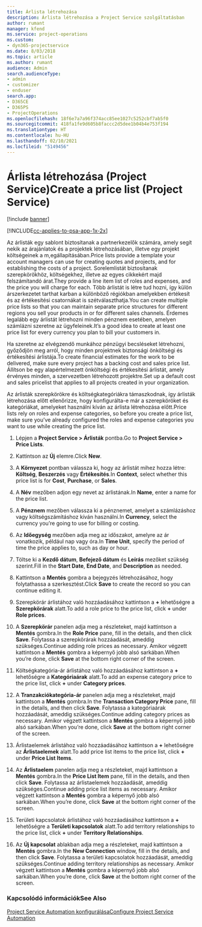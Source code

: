 ```yaml
---
title: Árlista létrehozása
description: Árlista létrehozása a Project Service szolgáltatásban
author: rumant
manager: kfend
ms.service: project-operations
ms.custom:
- dyn365-projectservice
ms.date: 8/03/2018
ms.topic: article
ms.author: rumant
audience: Admin
search.audienceType:
- admin
- customizer
- enduser
search.app:
- D365CE
- D365PS
- ProjectOperations
ms.openlocfilehash: 18f6e7a7a96f374acc85ee1027c5252cbf7ab5f0
ms.sourcegitcommit: 418fa1fe9d605b8faccc2d5dee1b04b4e753f194
ms.translationtype: HT
ms.contentlocale: hu-HU
ms.lasthandoff: 02/10/2021
ms.locfileid: "5149456"
---
```

# <a name="create-a-price-list-project-service"></a><span data-ttu-id="0f17b-103">Árlista létrehozása (Project Service)</span><span class="sxs-lookup"><span data-stu-id="0f17b-103">Create a price list (Project Service)</span></span>

[!include [banner](../includes/psa-now-project-operations.md)]

[!INCLUDE[cc-applies-to-psa-app-1x-2x](../includes/cc-applies-to-psa-app-1x-2x.md)]

<span data-ttu-id="0f17b-104">Az árlisták egy sablont biztosítanak a partnerkezelők számára, amely segít nekik az árajánlatok és a projektek létrehozásában, illetve egy projekt költségeinek a m,egállapításában.</span><span class="sxs-lookup"><span data-stu-id="0f17b-104">Price lists provide a template your account managers can use for creating quotes and projects, and for establishing the costs of a project.</span></span> <span data-ttu-id="0f17b-105">Sorelemlistát biztosítanak szerepkörökhöz, költségekhez, illetve az egyes cikkekért majd felszámítandó árat.</span><span class="sxs-lookup"><span data-stu-id="0f17b-105">They provide a line item list of roles and expenses, and the price you will charge for each.</span></span> <span data-ttu-id="0f17b-106">Több árlistát is létre tud hozni, így külön árszerkezetet tarthat karban a különböző régiókban amelyekben értékesít és az értékesítési csatornákat is szétválaszthatja.</span><span class="sxs-lookup"><span data-stu-id="0f17b-106">You can create multiple price lists so that you can maintain separate price structures for different regions you sell your products in or for different sales channels.</span></span> <span data-ttu-id="0f17b-107">Érdemes legalább egy árlistát létrehozni minden pénznem esetében, amelyen számlázni szeretne az ügyfeleinek.</span><span class="sxs-lookup"><span data-stu-id="0f17b-107">It’s a good idea to create at least one price list for every currency you plan to bill your customers in.</span></span>  
  
<span data-ttu-id="0f17b-108">Ha szeretne az elvégzendő munkához pénzügyi becsléseket létrehozni, győződjön meg arról, hogy minden projektnek biztonsági önköltségi és értékesítési árlistája.</span><span class="sxs-lookup"><span data-stu-id="0f17b-108">To create financial estimates for the work to be delivered, make sure every project has a backing cost and sales price list.</span></span> <span data-ttu-id="0f17b-109">Állítson be egy alapértelmezett önköltségi és értékesítési árlistát, amely érvényes minden, a szervezetben létrehozott projektre.</span><span class="sxs-lookup"><span data-stu-id="0f17b-109">Set up a default cost and sales pricelist that applies to all projects created in your organization.</span></span>  
  
<span data-ttu-id="0f17b-110">Az árlisták szerepkörökre és költségkategóriákra támaszkodnak, így árlisták létrehozása előtt ellenőrizze, hogy konfigurálta-e már a szerepköröket és kategóriákat, amelyeket használni kíván az árlista létrehozása előtt.</span><span class="sxs-lookup"><span data-stu-id="0f17b-110">Price lists rely on roles and expense categories, so before you create a price list, make sure you’ve already configured the roles and expense categories you want to use while creating the price list.</span></span>  
  
1.  <span data-ttu-id="0f17b-111">Lépjen a **Project Service > Árlisták** pontba.</span><span class="sxs-lookup"><span data-stu-id="0f17b-111">Go to **Project Service > Price Lists**.</span></span>  
  
2.  <span data-ttu-id="0f17b-112">Kattintson az **Új** elemre.</span><span class="sxs-lookup"><span data-stu-id="0f17b-112">Click **New**.</span></span>  
  
3.  <span data-ttu-id="0f17b-113">A **Környezet** pontban válassza ki, hogy az árlistát mihez hozza létre: **Költség**, **Beszerzés** vagy **Értékesítés**.</span><span class="sxs-lookup"><span data-stu-id="0f17b-113">In **Context**, select whether this price list is for **Cost**, **Purchase**, or **Sales**.</span></span>  
  
4.  <span data-ttu-id="0f17b-114">A **Név** mezőben adjon egy nevet az árlistának.</span><span class="sxs-lookup"><span data-stu-id="0f17b-114">In **Name**, enter a name for the price list.</span></span>  
  
5.  <span data-ttu-id="0f17b-115">A **Pénznem** mezőben válassza ki a pénznemet, amelyet a számlázáshoz vagy költségszámításhoz kíván használni.</span><span class="sxs-lookup"><span data-stu-id="0f17b-115">In **Currency**, select the currency you’re going to use for billing or costing.</span></span>  
  
6.  <span data-ttu-id="0f17b-116">Az **Időegység** mezőben adja meg az időszakot, amelyre az ár vonatkozik, például nap vagy óra.</span><span class="sxs-lookup"><span data-stu-id="0f17b-116">In **Time Unit**, specify the period of time the price applies to, such as day or hour.</span></span>  
  
7.  <span data-ttu-id="0f17b-117">Töltse ki a **Kezdő dátum**, **Befejező dátum** és **Leírás** mezőket szükség szerint.</span><span class="sxs-lookup"><span data-stu-id="0f17b-117">Fill in the **Start Date**, **End Date**, and **Description** as needed.</span></span>  
  
8.  <span data-ttu-id="0f17b-118">Kattintson a **Mentés** gombra a bejegyzés létrehozásához, hogy folytathassa a szerkesztést.</span><span class="sxs-lookup"><span data-stu-id="0f17b-118">Click **Save** to create the record so you can continue editing it.</span></span>  
  
9. <span data-ttu-id="0f17b-119">Szerepkörár árlistához való hozzáadásához kattintson a **+** lehetőségre a **Szerepkörárak** alatt.</span><span class="sxs-lookup"><span data-stu-id="0f17b-119">To add a role price to the price list, click **+** under **Role prices**.</span></span>  
  
10. <span data-ttu-id="0f17b-120">A **Szerepkörár** panelen adja meg a részleteket, majd kattintson a **Mentés** gombra.</span><span class="sxs-lookup"><span data-stu-id="0f17b-120">In the **Role Price** pane, fill in the details, and then click **Save**.</span></span> <span data-ttu-id="0f17b-121">Folytassa a szerepkörárak hozzáadását, ameddig szükséges.</span><span class="sxs-lookup"><span data-stu-id="0f17b-121">Continue adding role prices as necessary.</span></span> <span data-ttu-id="0f17b-122">Amikor végzett kattintson a **Mentés** gombra a képernyő jobb alsó sarkában.</span><span class="sxs-lookup"><span data-stu-id="0f17b-122">When you’re done, click **Save** at the bottom right corner of the screen.</span></span>  
  
11. <span data-ttu-id="0f17b-123">Költségkategória-ár árlistához való hozzáadásához kattintson a **+** lehetőségre a **Kategóriaárak** alatt.</span><span class="sxs-lookup"><span data-stu-id="0f17b-123">To add an expense category price to the price list, click **+** under **Category prices**.</span></span>  
  
12. <span data-ttu-id="0f17b-124">A **Tranzakciókategória-ár** panelen adja meg a részleteket, majd kattintson a **Mentés** gombra.</span><span class="sxs-lookup"><span data-stu-id="0f17b-124">In the **Transaction Category Price** pane, fill in the details, and then click **Save**.</span></span> <span data-ttu-id="0f17b-125">Folytassa a kategóriaárak hozzáadását, ameddig szükséges.</span><span class="sxs-lookup"><span data-stu-id="0f17b-125">Continue adding category prices as necessary.</span></span> <span data-ttu-id="0f17b-126">Amikor végzett kattintson a **Mentés** gombra a képernyő jobb alsó sarkában.</span><span class="sxs-lookup"><span data-stu-id="0f17b-126">When you’re done, click **Save** at the bottom right corner of the screen.</span></span>  
  
13. <span data-ttu-id="0f17b-127">Árlistaelemek árlistához való hozzáadásához kattintson a **+** lehetőségre az **Árlistaelemek** alatt.</span><span class="sxs-lookup"><span data-stu-id="0f17b-127">To add price list items to the price list, click **+** under **Price List Items**.</span></span>  
  
14. <span data-ttu-id="0f17b-128">Az **Árlistaelem** panelen adja meg a részleteket, majd kattintson a **Mentés** gombra.</span><span class="sxs-lookup"><span data-stu-id="0f17b-128">In the **Price List Item** pane, fill in the details, and then click **Save**.</span></span> <span data-ttu-id="0f17b-129">Folytassa az árlistaelemek hozzáadását, ameddig szükséges.</span><span class="sxs-lookup"><span data-stu-id="0f17b-129">Continue adding price list items as necessary.</span></span> <span data-ttu-id="0f17b-130">Amikor végzett kattintson a **Mentés** gombra a képernyő jobb alsó sarkában.</span><span class="sxs-lookup"><span data-stu-id="0f17b-130">When you’re done, click **Save** at the bottom right corner of the screen.</span></span>  
  
15. <span data-ttu-id="0f17b-131">Területi kapcsolatok árlistához való hozzáadásához kattintson a **+** lehetőségre a **Területi kapcsolatok** alatt.</span><span class="sxs-lookup"><span data-stu-id="0f17b-131">To add territory relationships to the price list, click **+** under **Territory Relationships**.</span></span>  
  
16. <span data-ttu-id="0f17b-132">Az **Új kapcsolat** ablakban adja meg a részleteket, majd kattintson a **Mentés** gombra.</span><span class="sxs-lookup"><span data-stu-id="0f17b-132">In the **New Connection** window, fill in the details, and then click **Save**.</span></span> <span data-ttu-id="0f17b-133">Folytassa a területi kapcsolatok hozzáadását, ameddig szükséges.</span><span class="sxs-lookup"><span data-stu-id="0f17b-133">Continue adding territory relationships as necessary.</span></span> <span data-ttu-id="0f17b-134">Amikor végzett kattintson a **Mentés** gombra a képernyő jobb alsó sarkában.</span><span class="sxs-lookup"><span data-stu-id="0f17b-134">When you’re done, click **Save** at the bottom right corner of the screen.</span></span>  
  
### <a name="see-also"></a><span data-ttu-id="0f17b-135">Kapcsolódó információk</span><span class="sxs-lookup"><span data-stu-id="0f17b-135">See Also</span></span>  
 [<span data-ttu-id="0f17b-136">Project Service Automation konfigurálása</span><span class="sxs-lookup"><span data-stu-id="0f17b-136">Configure Project Service Automation</span></span>](../psa/configure.md)
